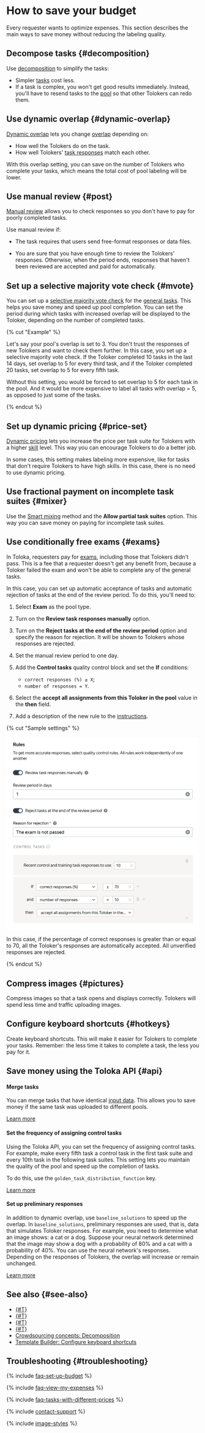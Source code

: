 # How to save your budget

Every requester wants to optimize expenses. This section describes the main ways to save money without reducing the labeling quality.

## Decompose tasks {#decomposition}

Use [decomposition](solution-architecture.md) to simplify the tasks:

- Simpler [tasks](../../glossary.md#task) cost less.
- If a task is complex, you won't get good results immediately. Instead, you'll have to resend tasks to the [pool](../../glossary.md#pool) so that other Tolokers can redo them.

## Use dynamic overlap {#dynamic-overlap}

[Dynamic overlap](dynamic-overlap.md) lets you change [overlap](../../glossary.md#overlap) depending on:

- How well the Tolokers do on the task.
- How well Tolokers' [task responses](../../glossary.md#task-response) match each other.

With this overlap setting, you can save on the number of Tolokers who complete your tasks, which means the total cost of pool labeling will be lower.

## Use manual review {#post}

[Manual review](offline-accept.md) allows you to check responses so you don't have to pay for poorly completed tasks.

Use manual review if:

- The task requires that users send free-format responses or data files.

- You are sure that you have enough time to review the Tolokers' responses. Otherwise, when the period ends, responses that haven't been reviewed are accepted and paid for automatically.

## Set up a selective majority vote check {#mvote}

You can set up a [selective majority vote check](selective-mvote.md) for the [general tasks](../../glossary.md#general-task). This helps you save money and speed up pool completion. You can set the period during which tasks with increased overlap will be displayed to the Toloker, depending on the number of completed tasks.

{% cut "Example" %}

Let's say your pool's overlap is set to 3. You don't trust the responses of new Tolokers and want to check them further. In this case, you set up a selective majority vote check. If the Toloker completed 10 tasks in the last 14 days, set overlap to 5 for every third task, and if the Toloker completed 20 tasks, set overlap to 5 for every fifth task.

Without this setting, you would be forced to set overlap to 5 for each task in the pool. And it would be more expensive to label all tasks with overlap = 5, as opposed to just some of the tasks.

{% endcut %}

## Set up dynamic pricing {#price-set}

[Dynamic pricing](dynamic-pricing.md#section_ucl_3hl_vlb) lets you increase the price per task suite for Tolokers with a higher [skill](../../glossary.md#skill) level. This way you can encourage Tolokers to do a better job.

In some cases, this setting makes labeling more expensive, like for tasks that don't require Tolokers to have high skills. In this case, there is no need to use dynamic pricing.

## Use fractional payment on incomplete task suites {#mixer}

Use the [Smart mixing](distribute-tasks-by-pages.md#smart-mixing) method and the **Allow partial task suites** option. This way you can save money on paying for incomplete task suites.

## Use conditionally free exams {#exams}

In Toloka, requesters pay for [exams](../../glossary.md#exam), including those that Tolokers didn't pass. This is a fee that a requester doesn't get any benefit from, because a Toloker failed the exam and won't be able to complete any of the general tasks.

In this case, you can set up automatic acceptance of tasks and automatic rejection of tasks at the end of the review period. To do this, you'll need to:

1. Select **Exam** as the pool type.

1. Turn on the **Review task responses manually** option.

1. Turn on the **Reject tasks at the end of the review period** option and specify the reason for rejection. It will be shown to Tolokers whose responses are rejected.

1. Set the manual review period to one day.

1. Add the **Control tasks** quality control block and set the **If** conditions:

    - `correct responses (%) ≥ X`;
    - `number of responses = Y`.

1. Select the **accept all assignments from this Toloker in the pool** value in the **then** field.

1. Add a description of the new rule to the [instructions](../../glossary.md#instructions).

{% cut "Sample settings" %}

![](../_images/tips-recommendations/free-exam.png)

In this case, if the percentage of correct responses is greater than or equal to 70, all the Toloker's responses are automatically accepted. All unverified responses are rejected.

{% endcut %}

## Compress images {#pictures}

Compress images so that a task opens and displays correctly. Tolokers will spend less time and traffic uploading images.

## Configure keyboard shortcuts {#hotkeys}

Create keyboard shortcuts. This will make it easier for Tolokers to complete your tasks. Remember: the less time it takes to complete a task, the less you pay for it.

## Save money using the Toloka API {#api}

#### Merge tasks

You can merge tasks that have identical [input data](incoming.md). This allows you to save money if the same task was uploaded to different pools.

[Learn more](../../api/concepts/tasks.md)

#### Set the frequency of assigning control tasks

Using the Toloka API, you can set the frequency of assigning control tasks. For example, make every fifth task a control task in the first task suite and every 10th task in the following task suites. This setting lets you maintain the quality of the pool and speed up the completion of tasks.

To do this, use the `golden_task_distribution_function` key.

[Learn more](https://toloka.ai/docs/api/api-reference/#post-/pools)

#### Set up preliminary responses

In addition to dynamic overlap, use `baseline_solutions` to speed up the overlap. In `baseline_solutions`, preliminary responses are used, that is, data that simulates Toloker responses. For example, you need to determine what an image shows: a cat or a dog. Suppose your neural network determined that the image may show a dog with a probability of 80% and a cat with a probability of 40%. You can use the neural network's responses. Depending on the responses of Tolokers, the overlap will increase or remain unchanged.

[Learn more](https://toloka.ai/docs/api/api-reference/#post-/tasks)

## See also {#see-also}

- [{#T}](dynamic-overlap.md)
- [{#T}](offline-accept.md)
- [{#T}](selective-mvote.md)
- [{#T}](dynamic-pricing.md)
- [Crowdsourcing concepts: Decomposition](https://toloka.ai/knowledgebase/decomposition/)
- [Template Builder: Configure keyboard shortcuts](../../template-builder/best-practices/hotkeys.md)

## Troubleshooting {#troubleshooting}

{% include [faq-set-up-budget](../_includes/faq/finance/set-up-budget.md) %}

{% include [faq-view-my-expenses](../_includes/faq/finance/view-my-expenses.md) %}

{% include [faq-tasks-with-different-prices](../_includes/faq/finance/tasks-with-different-prices.md) %}

{% include [contact-support](../_includes/contact-support.md) %}

{% include [image-styles](../../../_includes/image-styles-internal.md) %}
